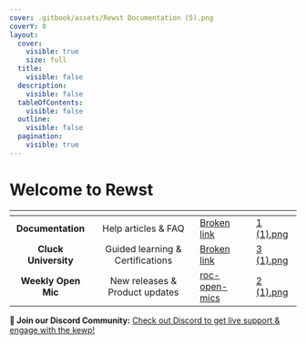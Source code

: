 ```yaml
---
cover: .gitbook/assets/Rewst Documentation (5).png
coverY: 0
layout:
  cover:
    visible: true
    size: full
  title:
    visible: false
  description:
    visible: false
  tableOfContents:
    visible: false
  outline:
    visible: false
  pagination:
    visible: true
---
```


# Welcome to Rewst

<table data-view="cards" data-full-width="true"><thead><tr><th align="center"></th><th align="center"></th><th data-hidden data-card-target data-type="content-ref"></th><th data-hidden data-card-cover data-type="files"></th></tr></thead><tbody><tr><td align="center"><strong>Documentation</strong></td><td align="center">Help articles &#x26; FAQ</td><td><a href="broken-reference">Broken link</a></td><td><a href=".gitbook/assets/1 (1).png">1 (1).png</a></td></tr><tr><td align="center"><strong>Cluck University</strong></td><td align="center">Guided learning &#x26; Certifications</td><td><a href="broken-reference">Broken link</a></td><td><a href=".gitbook/assets/3 (1).png">3 (1).png</a></td></tr><tr><td align="center"><strong>Weekly Open Mic</strong></td><td align="center">New releases &#x26; Product updates</td><td><a href="updates/roc-open-mics/">roc-open-mics</a></td><td><a href=".gitbook/assets/2 (1).png">2 (1).png</a></td></tr></tbody></table>



**👾 Join our Discord Community:** [Check out Discord to get live support & engage with the kewp!](https://discord.com/invite/Rewst)&#x20;



